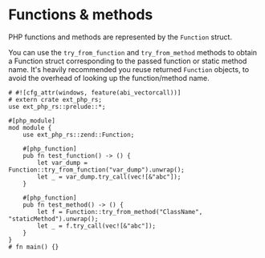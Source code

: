 # Functions & methods

PHP functions and methods are represented by the `Function` struct.

You can use the `try_from_function` and `try_from_method` methods to obtain a Function struct corresponding to the passed function or static method name.
It's heavily recommended you reuse returned `Function` objects, to avoid the overhead of looking up the function/method name.

```rust,no_run
# #![cfg_attr(windows, feature(abi_vectorcall))]
# extern crate ext_php_rs;
use ext_php_rs::prelude::*;

#[php_module]
mod module {
    use ext_php_rs::zend::Function;

    #[php_function]
    pub fn test_function() -> () {
        let var_dump = Function::try_from_function("var_dump").unwrap();
        let _ = var_dump.try_call(vec![&"abc"]);
    }

    #[php_function]
    pub fn test_method() -> () {
        let f = Function::try_from_method("ClassName", "staticMethod").unwrap();
        let _ = f.try_call(vec![&"abc"]);
    }
}
# fn main() {}
```
